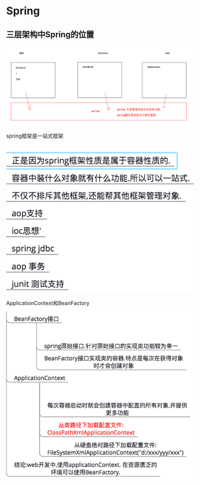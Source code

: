 # Spring

## 三层架构中Spring的位置

![](../../.gitbook/assets/image%20%2819%29.png)

spring框架是一站式框架

![](../../.gitbook/assets/image%20%2864%29.png)

ApplicationContext和BeanFactory

![](../../.gitbook/assets/image%20%2877%29.png)

